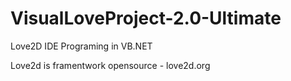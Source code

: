 VisualLoveProject-2.0-Ultimate
==============================

Love2D IDE Programing in VB.NET

Love2d is framentwork opensource - love2d.org
